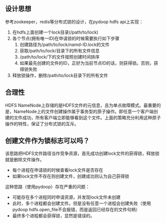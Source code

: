 设计思想
---------
参考zookeeper，redis等分布式锁的设计，在pydoop hdfs api上实现：
1. 在hdfs上面创建一个lock目录(/path/to/lock)
2. 各个节点(拥有唯一ID)在申请锁的时候需要执行如下步骤
    1. 创建路径为/path/to/lock/namd-ID.lock的文件
    2. 获取/path/to/lock/目录下的所有文件信息
    3. /path/to/lock/下的文件按照创建时间排序
    4. 如果最先创建的文件的ID，正好为当前节点ID的话，则获得锁。否则，获得锁失败
3. 释放锁操作，删除/path/to/lock目录下的所有文件


合理性
----------
HDFS NameNode上存储的是HDFS文件的元信息，且为单点故障模式。最重要的是，NameNode上的文件创建操作属于事务型的原子操作。即任意一个客户端创建的文件成功，所有客户端立即能够看到这个文件。上面的策略充分利用这种原子操作的特性，保证了分布式锁的互斥。


创建文件作为锁标志可以吗？
------------------
该思路把HDFS文件路径当作竞争资源，首先成功创建lock文件的获得锁，释放锁就是删除文件操作。
+ 每个进程在申请锁的时候查看lock文件是否存在
+ 如果lock文件不存在则创建文件，创建成功则认为自己获得锁

这种思路（使用pydoop）存在严重的问题：
+ 可能存在多个进程同时申请资源，并发现lock文件未创建
+ 此时，多个进程都会创建文件。但是没有任意一个进程会创建失败（使用pydoop hdfs.open_file不会报错，而是返回已经存在的文件句柄）
+ 最终多个进程都会获得锁，显然是错误的。
